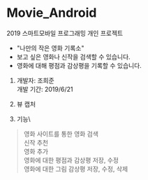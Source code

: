 # Movie_Android
2019 스마트모바일 프로그래밍 개인 프로젝트
- "나만의 작은 영화 기록소"
- 보고 싶은 영화나 신작을 검색할 수 있습니다.
- 영화에 대해 평점과 감상평을 기록할 수 있습니다.

1. 개발자: 조희준\
   개발 기간: 2019/6/21
   
2. 뷰 캡처

3. 기능\
>영화 사이트를 통한 영화 검색\
>신작 추천\
>영화 추가\
>영화에 대한 평점과 감상평 저장, 수정\
>영화에 대한 그림 감상평 저장, 수정, 삭제
